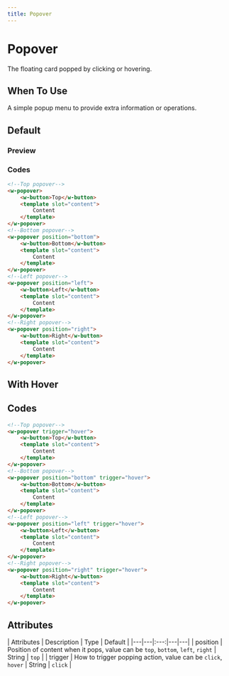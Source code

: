 ```yaml
---
title: Popover
---
```


# Popover

The floating card popped by clicking or hovering.

## When To Use

A simple popup menu to provide extra information or operations.

## Default

### Preview
<ClientOnly>
  <data-display-popover></data-display-popover>
</ClientOnly>

### Codes
```html
<!--Top popover-->
<w-popover>
    <w-button>Top</w-button>
    <template slot="content">
        Content
    </template>
</w-popover>
<!--Bottom popover-->
<w-popover position="bottom">
    <w-button>Bottom</w-button>
    <template slot="content">
        Content
    </template>
</w-popover>
<!--Left popover-->
<w-popover position="left">
    <w-button>Left</w-button>
    <template slot="content">
        Content
    </template>
</w-popover>
<!--Right popover-->
<w-popover position="right">
    <w-button>Right</w-button>
    <template slot="content">
        Content
    </template>
</w-popover>
```

## With Hover
<ClientOnly>
  <data-display-popover-hover></data-display-popover-hover>
</ClientOnly>

## Codes
```html
<!--Top popover-->
<w-popover trigger="hover">
    <w-button>Top</w-button>
    <template slot="content">
        Content
    </template>
</w-popover>
<!--Bottom popover-->
<w-popover position="bottom" trigger="hover">
    <w-button>Bottom</w-button>
    <template slot="content">
        Content
    </template>
</w-popover>
<!--Left popover-->
<w-popover position="left" trigger="hover">
    <w-button>Left</w-button>
    <template slot="content">
        Content
    </template>
</w-popover>
<!--Right popover-->
<w-popover position="right" trigger="hover">
    <w-button>Right</w-button>
    <template slot="content">
        Content
    </template>
</w-popover>
```

## Attributes

| Attributes | Description | Type | Default |
|---|---|:---:|---|---|
| position | Position of content when it pops, value can be `top`, `bottom`, `left`, `right` | String | `top` |
| trigger | How to trigger popping action, value can be `click`, `hover` | String | `click` |
